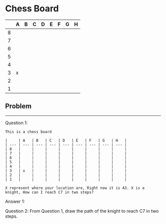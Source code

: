 # Chess Board

|     | A   | B   | C   | D   | E   | F   | G   | H   |
| --- | --- | --- | --- | --- | --- | --- | --- | --- |
| 8   |     |     |     |     |     |     |     |     |
| 7   |     |     |     |     |     |     |     |     |
| 6   |     |     |     |     |     |     |     |     |
| 5   |     |     |     |     |     |     |     |     |
| 4   |     |     |     |     |     |     |     |     |
| 3   | x   |     |     |     |     |     |     |     |
| 2   |     |     |     |     |     |     |     |     |
| 1   |     |     |     |     |     |     |     |     |

## Problem

---

Question 1:

```
This is a chess board

|     | A   | B   | C   | D   | E   | F   | G   | H   |
| --- | --- | --- | --- | --- | --- | --- | --- | --- |
| 8   |     |     |     |     |     |     |     |     |
| 7   |     |     |     |     |     |     |     |     |
| 6   |     |     |     |     |     |     |     |     |
| 5   |     |     |     |     |     |     |     |     |
| 4   |     |     |     |     |     |     |     |     |
| 3   | x   |     |     |     |     |     |     |     |
| 2   |     |     |     |     |     |     |     |     |
| 1   |     |     |     |     |     |     |     |     |

X represent where your location are, Right now it is A3. X is a knight, How can I reach C7 in two steps?
```

Answer 1:

Question 2:
From Question 1, draw the path of the knight to reach C7 in two steps.
